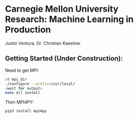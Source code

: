 # Carnegie Mellon University Research: Machine Learning in Production

Justin Ventura, Dr. Christian Kaestner

## Getting Started (Under Construction):

Need to get MPI:
```bash
cd mpi_dir
./configure --prefix=/usr/local/
<wait for output>
make all install
```

Then MPI4PY:
```bash
pip3 install mpi4py
```
